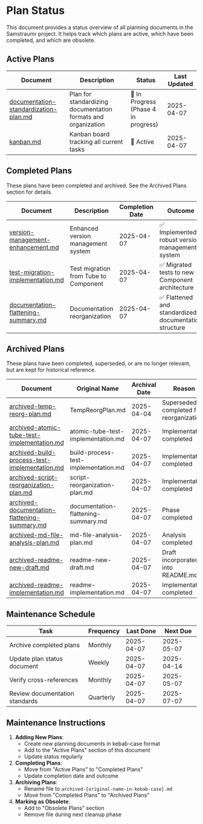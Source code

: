 <!--
Copyright (c) 2025 Eric C. Mumford (@heymumford)

This software was developed with analytical assistance from AI tools 
including Claude 3.7 Sonnet, Claude Code, and Google Gemini Deep Research,
which were used as paid services. All intellectual property rights 
remain exclusively with the copyright holder listed above.

Licensed under the Mozilla Public License 2.0
-->


# Plan Status

This document provides a status overview of all planning documents in the Samstraumr project. It helps track which plans are active, which have been completed, and which are obsolete.

## Active Plans

|                                     Document                                     |                          Description                          |     Status     | Last Updated |
|----------------------------------------------------------------------------------|---------------------------------------------------------------|----------------|--------------|
| [documentation-standardization-plan.md](./documentation-standardization-plan.md) | Plan for standardizing documentation formats and organization | 🔄 In Progress<br>(Phase 4 in progress) | 2025-04-07   |
| [kanban.md](./kanban.md)                                                    | Kanban board tracking all current tasks                       | 🔄 Active      | 2025-04-07   |

## Completed Plans

These plans have been completed and archived. See the Archived Plans section for details.

|                               Document                               |                Description                | Completion Date |                     Outcome                     |
|----------------------------------------------------------------------|-------------------------------------------|-----------------|-------------------------------------------------|
| [version-management-enhancement.md](./archived/archived-version-management-enhancement.md) | Enhanced version management system | 2025-04-07 | ✅ Implemented robust version management system |
| [test-migration-implementation.md](./archived/archived-test-migration-implementation.md) | Test migration from Tube to Component | 2025-04-07 | ✅ Migrated tests to new Component architecture |
| [documentation-flattening-summary.md](./archived/archived-documentation-flattening-summary.md) | Documentation reorganization | 2025-04-07 | ✅ Flattened and standardized documentation structure |

## Archived Plans

These plans have been completed, superseded, or are no longer relevant, but are kept for historical reference.

|                           Document                           |        Original Name       | Archival Date |                   Reason                    |
|--------------------------------------------------------------|-----------------------------|---------------|---------------------------------------------|
| [archived-temp-reorg-plan.md](./archived/archived-temp-reorg-plan.md) | TempReorgPlan.md | 2025-04-04 | Superseded by completed file reorganization |
| [archived-atomic-tube-test-implementation.md](./archived/archived-atomic-tube-test-implementation.md) | atomic-tube-test-implementation.md | 2025-04-07 | Implementation completed |
| [archived-build-process-test-implementation.md](./archived/archived-build-process-test-implementation.md) | build-process-test-implementation.md | 2025-04-07 | Implementation completed |
| [archived-script-reorganization-plan.md](./archived/archived-script-reorganization-plan.md) | script-reorganization-plan.md | 2025-04-07 | Implementation completed |
| [archived-documentation-flattening-summary.md](./archived/archived-documentation-flattening-summary.md) | documentation-flattening-summary.md | 2025-04-07 | Phase completed |
| [archived-md-file-analysis-plan.md](./archived/archived-md-file-analysis-plan.md) | md-file-analysis-plan.md | 2025-04-07 | Analysis completed |
| [archived-readme-new-draft.md](./archived/archived-readme-new-draft.md) | readme-new-draft.md | 2025-04-07 | Draft incorporated into README.md |
| [archived-readme-implementation.md](./archived/archived-readme-implementation.md) | readme-implementation.md | 2025-04-07 | Implementation completed |

## Maintenance Schedule

| Task                                 | Frequency   | Last Done  | Next Due    |
|--------------------------------------|-------------|------------|-------------|
| Archive completed plans              | Monthly     | 2025-04-07 | 2025-05-07  |
| Update plan status document          | Weekly      | 2025-04-07 | 2025-04-14  |
| Verify cross-references              | Monthly     | 2025-04-07 | 2025-05-07  |
| Review documentation standards       | Quarterly   | 2025-04-07 | 2025-07-07  |

## Maintenance Instructions

1. **Adding New Plans**:
   - Create new planning documents in kebab-case format
   - Add to the "Active Plans" section of this document
   - Update status regularly
2. **Completing Plans**:
   - Move from "Active Plans" to "Completed Plans"
   - Update completion date and outcome
3. **Archiving Plans**:
   - Rename file to `archived-{original-name-in-kebab-case}.md`
   - Move from "Completed Plans" to "Archived Plans"
4. **Marking as Obsolete**:
   - Add to "Obsolete Plans" section
   - Remove file during next cleanup phase
